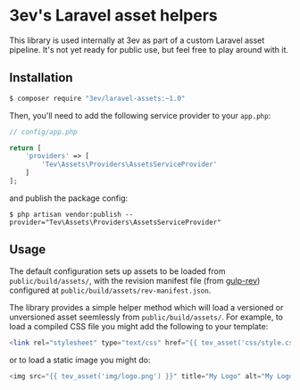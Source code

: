 # 3ev's Laravel asset helpers

This library is used internally at 3ev as part of a custom Laravel asset
pipeline. It's not yet ready for public use, but feel free to play around with
it.

## Installation

```sh
$ composer require "3ev/laravel-assets:~1.0"
```

Then, you'll need to add the following service provider to your `app.php`:

```php
// config/app.php

return [
    'providers' => [
        'Tev\Assets\Providers\AssetsServiceProvider'
    ]
];
```

and publish the package config:

```$
$ php artisan vendor:publish --provider="Tev\Assets\Providers\AssetsServiceProvider"
```

## Usage

The default configuration sets up assets to be loaded from `public/build/assets/`,
with the revision manifest file (from [gulp-rev](https://github.com/sindresorhus/gulp-rev))
configured at `public/build/assets/rev-manifest.json`.

The library provides a simple helper method which will load a versioned or
unversioned asset seemlessly from `public/build/assets/`. For example, to load
a compiled CSS file you might add the following to your template:

```php
<link rel="stylesheet" type="text/css" href="{{ tev_asset('css/style.css') }}" />
```

or to load a static image you might do:

```php
<img src="{{ tev_asset('img/logo.png') }}" title="My Logo" alt="My Logo" />
```
